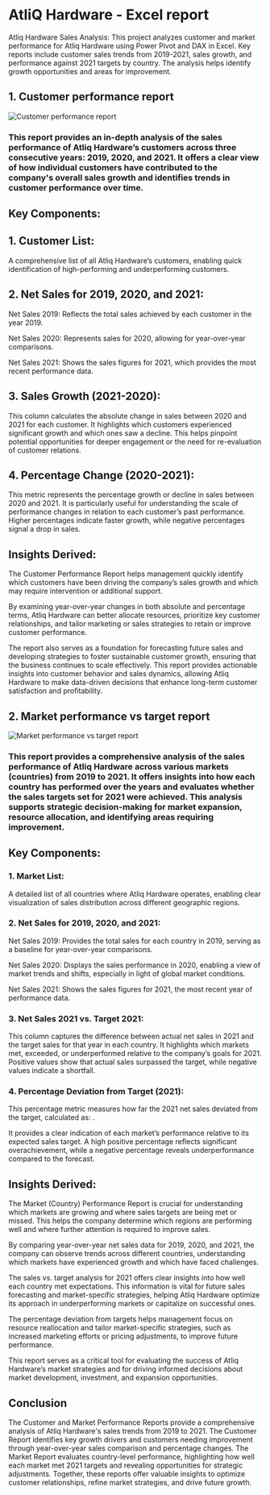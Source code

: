 # AtliQ Hardware - Excel report
Atliq Hardware Sales Analysis: This project analyzes customer and market performance for Atliq Hardware using Power Pivot and DAX in Excel. Key reports include customer sales trends from 2019-2021, sales growth, and performance against 2021 targets by country. The analysis helps identify growth opportunities and areas for improvement.
## 1. Customer performance report
![Customer performance report](https://github.com/shristii589/ATLIQ_EXC/blob/main/Screenshot%202024-10-05%20205723.png)
### This report provides an in-depth analysis of the sales performance of Atliq Hardware’s customers across three consecutive years: 2019, 2020, and 2021. It offers a clear view of how individual customers have contributed to the company's overall sales growth and identifies trends in customer performance over time.

## Key Components:
## 1. Customer List:

A comprehensive list of all Atliq Hardware’s customers, enabling quick identification of high-performing and underperforming customers.

## 2. Net Sales for 2019, 2020, and 2021:

Net Sales 2019: Reflects the total sales achieved by each customer in the year 2019.

Net Sales 2020: Represents sales for 2020, allowing for year-over-year comparisons.

Net Sales 2021: Shows the sales figures for 2021, which provides the most recent performance data.

## 3. Sales Growth (2021-2020):

This column calculates the absolute change in sales between 2020 and 2021 for each customer. It highlights which customers experienced significant growth and which ones saw a decline. This helps pinpoint potential opportunities for deeper engagement or the need for re-evaluation of customer relations.

## 4. Percentage Change (2020-2021):

This metric represents the percentage growth or decline in sales between 2020 and 2021. It is particularly useful for understanding the scale of performance changes in relation to each customer’s past performance. Higher percentages indicate faster growth, while negative percentages signal a drop in sales.

## Insights Derived:

The Customer Performance Report helps management quickly identify which customers have been driving the company’s sales growth and which may require intervention or additional support.

By examining year-over-year changes in both absolute and percentage terms, Atliq Hardware can better allocate resources, prioritize key customer relationships, and tailor marketing or sales strategies to retain or improve customer performance.

The report also serves as a foundation for forecasting future sales and developing strategies to foster sustainable customer growth, ensuring that the business continues to scale effectively.
This report provides actionable insights into customer behavior and sales dynamics, allowing Atliq Hardware to make data-driven decisions that enhance long-term customer satisfaction and profitability.

## 2. Market performance vs target report
![Market performance vs target report](https://github.com/shristii589/ATLIQ_EXC/blob/main/Screenshot%202024-10-05%20205352.png)
### This report provides a comprehensive analysis of the sales performance of Atliq Hardware across various markets (countries) from 2019 to 2021. It offers insights into how each country has performed over the years and evaluates whether the sales targets set for 2021 were achieved. This analysis supports strategic decision-making for market expansion, resource allocation, and identifying areas requiring improvement.

## Key Components:

### 1. Market List:

A detailed list of all countries where Atliq Hardware operates, enabling clear visualization of sales distribution across different geographic regions.



### 2. Net Sales for 2019, 2020, and 2021:

Net Sales 2019: Provides the total sales for each country in 2019, serving as a baseline for year-over-year comparisons.

Net Sales 2020: Displays the sales performance in 2020, enabling a view of market trends and shifts, especially in light of global market conditions.

Net Sales 2021: Shows the sales figures for 2021, the most recent year of performance data.



### 3. Net Sales 2021 vs. Target 2021:

This column captures the difference between actual net sales in 2021 and the target sales for that year in each country. It highlights which markets met, exceeded, or underperformed relative to the company’s goals for 2021. Positive values show that actual sales surpassed the target, while negative values indicate a shortfall.



### 4. Percentage Deviation from Target (2021):

This percentage metric measures how far the 2021 net sales deviated from the target, calculated as: .

It provides a clear indication of each market’s performance relative to its expected sales target. A high positive percentage reflects significant overachievement, while a negative percentage reveals underperformance compared to the forecast.




## Insights Derived:
The Market (Country) Performance Report is crucial for understanding which markets are growing and where sales targets are being met or missed. This helps the company determine which regions are performing well and where further attention is required to improve sales.

By comparing year-over-year net sales data for 2019, 2020, and 2021, the company can observe trends across different countries, understanding which markets have experienced growth and which have faced challenges.

The sales vs. target analysis for 2021 offers clear insights into how well each country met expectations. This information is vital for future sales forecasting and market-specific strategies, helping Atliq Hardware optimize its approach in underperforming markets or capitalize on successful ones.

The percentage deviation from targets helps management focus on resource reallocation and tailor market-specific strategies, such as increased marketing efforts or pricing adjustments, to improve future performance.


This report serves as a critical tool for evaluating the success of Atliq Hardware’s market strategies and for driving informed decisions about market development, investment, and expansion opportunities.

## Conclusion
The Customer and Market Performance Reports provide a comprehensive analysis of Atliq Hardware's sales trends from 2019 to 2021.
The Customer Report identifies key growth drivers and customers needing improvement through year-over-year sales comparison and percentage changes.
The Market Report evaluates country-level performance, highlighting how well each market met 2021 targets and revealing opportunities for strategic adjustments. Together, these reports offer valuable insights to optimize customer relationships, refine market strategies, and drive future growth.

